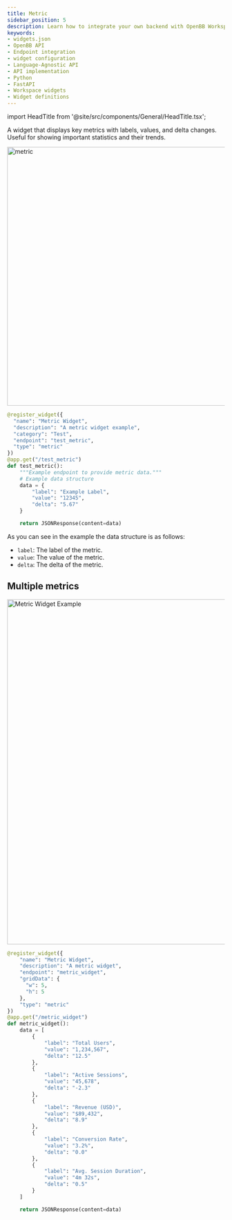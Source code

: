 ```yaml
---
title: Metric
sidebar_position: 5
description: Learn how to integrate your own backend with OpenBB Workspace using the cookie-cutter or language-agnostic API approaches, with illustrative guides and principles for handling widget.json files, APIs, interfaces, Python, FastAPI, and more.
keywords:
- widgets.json
- OpenBB API
- Endpoint integration
- widget configuration
- Language-Agnostic API
- API implementation
- Python
- FastAPI
- Workspace widgets
- Widget definitions
---
```


import HeadTitle from '@site/src/components/General/HeadTitle.tsx';

<HeadTitle title="Metric | OpenBB Workspace Docs" />

A widget that displays key metrics with labels, values, and delta changes. Useful for showing important statistics and their trends.

<img className="pro-border-gradient" width="600" alt="metric" src="https://openbb-assets.s3.us-east-1.amazonaws.com/docs/pro/metric-widget.png" />

```python
@register_widget({
  "name": "Metric Widget",
  "description": "A metric widget example",
  "category": "Test",
  "endpoint": "test_metric",
  "type": "metric"
})
@app.get("/test_metric")
def test_metric():
    """Example endpoint to provide metric data."""
    # Example data structure
    data = {
        "label": "Example Label",
        "value": "12345",
        "delta": "5.67"
    }

    return JSONResponse(content=data)
```

As you can see in the example the data structure is as follows:

- `label`: The label of the metric.
- `value`: The value of the metric.
- `delta`: The delta of the metric.

## Multiple metrics

<img className="pro-border-gradient" width="800" alt="Metric Widget Example" src="https://openbb-cms.directus.app/assets/ba37bbbb-371a-40e8-a7e1-e48edcc6c0c8.png" />

```python
@register_widget({
    "name": "Metric Widget",
    "description": "A metric widget",
    "endpoint": "metric_widget",
    "gridData": {
      "w": 5,
      "h": 5
    },
    "type": "metric"
})
@app.get("/metric_widget")
def metric_widget():
    data = [
        {
            "label": "Total Users",
            "value": "1,234,567",
            "delta": "12.5"
        },
        {
            "label": "Active Sessions",
            "value": "45,678",
            "delta": "-2.3"
        },
        {
            "label": "Revenue (USD)",
            "value": "$89,432",
            "delta": "8.9"
        },
        {
            "label": "Conversion Rate",
            "value": "3.2%",
            "delta": "0.0"
        },
        {
            "label": "Avg. Session Duration",
            "value": "4m 32s",
            "delta": "0.5"
        }
    ]

    return JSONResponse(content=data)
```
